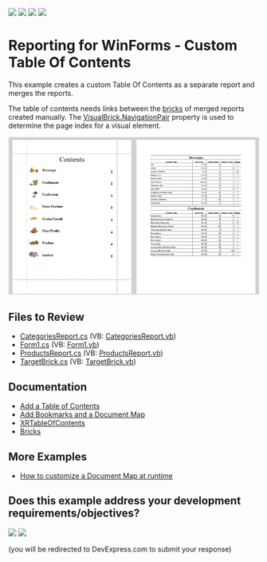 <!-- default badges list -->
![](https://img.shields.io/endpoint?url=https://codecentral.devexpress.com/api/v1/VersionRange/128599235/23.1.3%2B)
[![](https://img.shields.io/badge/Open_in_DevExpress_Support_Center-FF7200?style=flat-square&logo=DevExpress&logoColor=white)](https://supportcenter.devexpress.com/ticket/details/T328491)
[![](https://img.shields.io/badge/📖_How_to_use_DevExpress_Examples-e9f6fc?style=flat-square)](https://docs.devexpress.com/GeneralInformation/403183)
[![](https://img.shields.io/badge/💬_Leave_Feedback-feecdd?style=flat-square)](#does-this-example-address-your-development-requirementsobjectives)
<!-- default badges end -->
# Reporting for WinForms - Custom Table Of Contents


This example creates a custom Table Of Contents as a separate report and merges the reports.

The table of contents needs links between the [bricks](https://docs.devexpress.com/WindowsForms/88/controls-and-libraries/printing-exporting/concepts/basic-terms/bricks) of merged reports created manually. The [VisualBrick.NavigationPair](https://docs.devexpress.com/CoreLibraries/DevExpress.XtraPrinting.VisualBrick.NavigationPair) property is used to determine the page index for a visual element.

![](Images/screenshot.png)

## Files to Review

* [CategoriesReport.cs](CS/CustomTableOfContents/CategoriesReport.cs) (VB: [CategoriesReport.vb](VB/CustomTableOfContents/CategoriesReport.vb))
* [Form1.cs](CS/CustomTableOfContents/Form1.cs) (VB: [Form1.vb](VB/CustomTableOfContents/Form1.vb))
* [ProductsReport.cs](CS/CustomTableOfContents/ProductsReport.cs) (VB: [ProductsReport.vb](VB/CustomTableOfContents/ProductsReport.vb))
* [TargetBrick.cs](CS/CustomTableOfContents/TargetBrick.cs) (VB: [TargetBrick.vb](VB/CustomTableOfContents/TargetBrick.vb))

## Documentation

- [Add a Table of Contents](https://docs.devexpress.com/XtraReports/115661/detailed-guide-to-devexpress-reporting/add-navigation/add-a-table-of-contents)
- [Add Bookmarks and a Document Map](https://docs.devexpress.com/XtraReports/2603/detailed-guide-to-devexpress-reporting/add-navigation/add-bookmarks-and-a-document-map)
- [XRTableOfContents](https://docs.devexpress.com/XtraReports/DevExpress.XtraReports.UI.XRTableOfContents)
- [Bricks](https://docs.devexpress.com/WindowsForms/88/controls-and-libraries/printing-exporting/concepts/basic-terms/bricks)

## More Examples

- [How to customize a Document Map at runtime](https://github.com/DevExpress-Examples/Reporting_how-to-customize-a-document-map-at-runtime-e783)
<!-- feedback -->
## Does this example address your development requirements/objectives?

[<img src="https://www.devexpress.com/support/examples/i/yes-button.svg"/>](https://www.devexpress.com/support/examples/survey.xml?utm_source=github&utm_campaign=reporting-winforms-custom-table-of-contents&~~~was_helpful=yes) [<img src="https://www.devexpress.com/support/examples/i/no-button.svg"/>](https://www.devexpress.com/support/examples/survey.xml?utm_source=github&utm_campaign=reporting-winforms-custom-table-of-contents&~~~was_helpful=no)

(you will be redirected to DevExpress.com to submit your response)
<!-- feedback end -->
